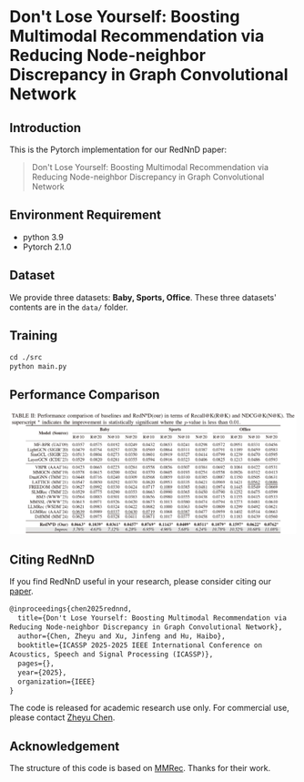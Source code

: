 # Don't Lose Yourself: Boosting Multimodal Recommendation via Reducing Node-neighbor Discrepancy in Graph Convolutional Network



## Introduction

This is the Pytorch implementation for our RedNnD paper:

>Don't Lose Yourself: Boosting Multimodal Recommendation via Reducing Node-neighbor Discrepancy in Graph Convolutional Network

## Environment Requirement

- python 3.9
- Pytorch 2.1.0

## Dataset

We provide three datasets: **Baby, Sports, Office**. These three datasets' contents are in the `data/` folder.

## Training

  ```
cd ./src
python main.py
  ```

## Performance Comparison

<img src="pic\performance.png"/>

## Citing RedNnD

If you find RedNnD useful in your research, please consider citing our [paper]().

```
@inproceedings{chen2025rednnd,
  title={Don't Lose Yourself: Boosting Multimodal Recommendation via Reducing Node-neighbor Discrepancy in Graph Convolutional Network},
  author={Chen, Zheyu and Xu, Jinfeng and Hu, Haibo},
  booktitle={ICASSP 2025-2025 IEEE International Conference on Acoustics, Speech and Signal Processing (ICASSP)},
  pages={},
  year={2025},
  organization={IEEE}
}
```

The code is released for academic research use only. For commercial use, please contact [Zheyu Chen](zheyu.chen@connect.polyu.hk).

## Acknowledgement

The structure of this code is based on [MMRec](https://github.com/enoche/MMRec). Thanks for their work.

